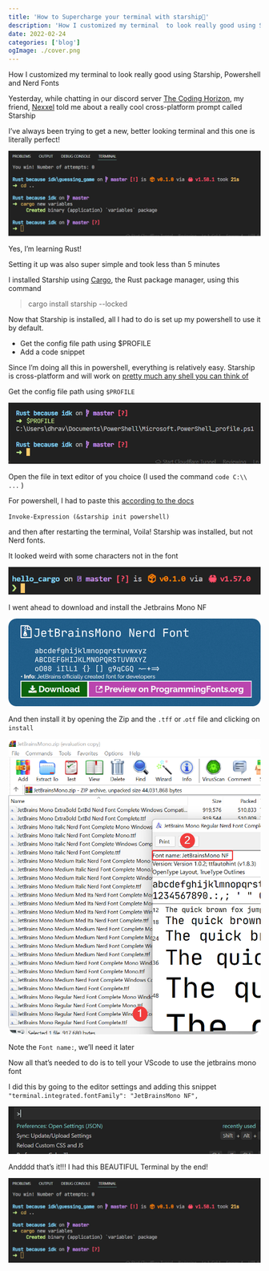 ```yaml
---
title: 'How to Supercharge your terminal with starship🚀'
description: 'How I customized my terminal  to look really good using Starship, Powershell and Nerd Fonts'
date: 2022-02-24
categories: ['blog']
ogImage: ./cover.png
---
```


How I customized my terminal  to look really good using Starship, Powershell and Nerd Fonts

Yesterday, while chatting in our discord server [The Coding Horizon](https://discord.io/code), my friend, [Nexxel](https://personal-website-nexxeln.vercel.app/) told me about a really cool cross-platform prompt called Starship

I’ve always been trying to get a new, better looking terminal and this one is literally perfect!


![Yes, I’m learning Rust!](./cover.png)

Yes, I’m learning Rust!

Setting it up was also super simple and took less than 5 minutes

I installed Starship using [Cargo](https://crates.io), the Rust package manager, using this command

> cargo install starship --locked
> 

Now that Starship is installed, all I had to do is set up my powershell to use it by default.

- Get the config file path using $PROFILE
- Add a code snippet

Since I’m doing all this in powershell, everything is relatively easy. Starship is cross-platform and will work on [pretty much any shell you can think of](https://starship.rs/guide/#🚀-installation)

Get the config file path using `$PROFILE`

![Untitled](./profile.png)

Open the file in text editor of you choice (I used the command `code C:\\ ...` )

For powershell, I had to paste this [according to the docs](https://starship.rs)

`Invoke-Expression (&starship init powershell)`

and then after restarting the terminal, Voila! Starship was installed, but not Nerd fonts. 

It looked weird with some characters not in the font

![Untitled](./without_font.png)

I went ahead to download and install the Jetbrains Mono NF 

![Untitled](./jbmononf.png)

And then install it by opening the Zip and the `.tff` or  .`otf` file and clicking on `install`

![Untitled](./downloading_and_installing_font.png)

Note the `Font name:`, we’ll need it later

Now all that’s needed to do is to tell your VScode to use the jetbrains mono font

I did this by going to the editor settings and adding this snippet 
`"terminal.integrated.fontFamily": "JetBrainsMono NF",`

![Untitled](./preferences.png)

Andddd that’s it!!! I had this BEAUTIFUL Terminal  by the end!

![Untitled](./cover.png)